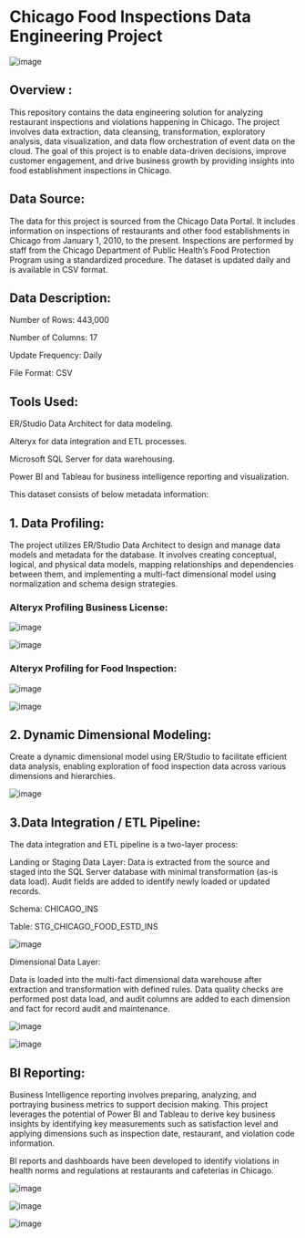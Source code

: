 # Chicago Food Inspections Data Engineering Project

![image](https://github.com/simran2097/Chicago_Food_Inspection/assets/47267975/1d296a46-37b5-473a-8c62-55cd20dea7d0)

## Overview :

This repository contains the data engineering solution for analyzing restaurant inspections and violations happening in Chicago. The project involves data extraction, data cleansing, transformation, exploratory analysis, data visualization, and data flow orchestration of event data on the cloud. The goal of this project is to enable data-driven decisions, improve customer engagement, and drive business growth by providing insights into food establishment inspections in Chicago.

## Data Source:

The data for this project is sourced from the Chicago Data Portal. It includes information on inspections of restaurants and other food establishments in Chicago from January 1, 2010, to the present. Inspections are performed by staff from the Chicago Department of Public Health’s Food Protection Program using a standardized procedure. The dataset is updated daily and is available in CSV format.

## Data Description:

Number of Rows: 443,000

Number of Columns: 17

Update Frequency: Daily

File Format: CSV

## Tools Used:

ER/Studio Data Architect for data modeling.

Alteryx for data integration and ETL processes.

Microsoft SQL Server for data warehousing.

Power BI and Tableau for business intelligence reporting and visualization.

This dataset consists of below metadata information:

## 1. Data Profiling:
The project utilizes ER/Studio Data Architect to design and manage data models and metadata for the database. It involves creating conceptual, logical, and physical data models, mapping relationships and dependencies between them, and implementing a multi-fact dimensional model using normalization and schema design strategies.

### Alteryx Profiling Business License:

![image](https://github.com/simran2097/Chicago_Food_Inspection/assets/47267975/28b42fd0-16e6-4741-bdeb-d3e19d16fdb6)

![image](https://github.com/simran2097/Chicago_Food_Inspection/assets/47267975/f3453bef-8d1a-4772-8a31-2bfbec5623f7)

### Alteryx Profiling for Food Inspection:
![image](https://github.com/simran2097/Chicago_Food_Inspection/assets/47267975/bafdb4ec-24d5-40a5-a8a1-52ce88027be5)

![image](https://github.com/simran2097/Chicago_Food_Inspection/assets/47267975/296f6991-2e6a-4b91-9a62-b5f073386c47)


## 2. Dynamic Dimensional Modeling:

Create a dynamic dimensional model using ER/Studio to facilitate efficient data analysis, enabling exploration of food inspection data across various dimensions and hierarchies.

![image](https://github.com/simran2097/Chicago_Food_Inspection/assets/47267975/ba8d84dc-8466-4499-86fe-b7d1b511effb)

## 3.Data Integration / ETL Pipeline:

The data integration and ETL pipeline is a two-layer process:

Landing or Staging Data Layer: Data is extracted from the source and staged into the SQL Server database with minimal transformation (as-is data load). Audit fields are added to identify newly loaded or updated records.

Schema: CHICAGO_INS

Table: STG_CHICAGO_FOOD_ESTD_INS

![image](https://github.com/simran2097/Chicago_Food_Inspection/assets/47267975/bdfab847-08f5-4158-9633-f7284265e8e6)


Dimensional Data Layer: 

Data is loaded into the multi-fact dimensional data warehouse after extraction and transformation with defined rules. Data quality checks are performed post data load, and audit columns are added to each dimension and fact for record audit and maintenance.

![image](https://github.com/simran2097/Chicago_Food_Inspection/assets/47267975/1653ac92-ff2e-4a73-b1e8-1f09995bd5d9)

![image](https://github.com/simran2097/Chicago_Food_Inspection/assets/47267975/0d12e53a-c1da-49ba-9469-f280316b3cb5)


## BI Reporting:

Business Intelligence reporting involves preparing, analyzing, and portraying business metrics to support decision making. This project leverages the potential of Power BI and Tableau to derive key business insights by identifying key measurements such as satisfaction level and applying dimensions such as inspection date, restaurant, and violation code information.

BI reports and dashboards have been developed to identify violations in health norms and regulations at restaurants and cafeterias in Chicago.

![image](https://github.com/simran2097/Chicago_Food_Inspection/assets/47267975/61cdd7a1-3233-4a73-a679-6084cacc0ba4)


![image](https://github.com/simran2097/Chicago_Food_Inspection/assets/47267975/020011ca-5a62-4acc-9af9-1eb07edf1f74)


![image](https://github.com/simran2097/Chicago_Food_Inspection/assets/47267975/8c6b3cad-32c6-42c5-b281-09ced05b11b9)
